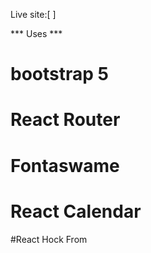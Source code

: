 Live site:[ ]

*** Uses ***
# bootstrap 5
# React Router
# Fontaswame
# React Calendar
#React Hock From
